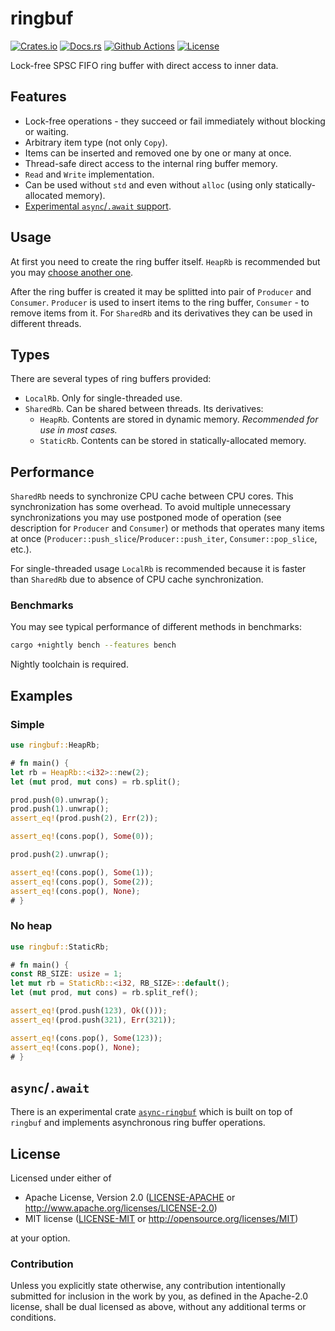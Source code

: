 # ringbuf

[![Crates.io][crates_badge]][crates]
[![Docs.rs][docs_badge]][docs]
[![Github Actions][github_badge]][github]
[![License][license_badge]][license]

[crates_badge]: https://img.shields.io/crates/v/ringbuf.svg
[docs_badge]: https://docs.rs/ringbuf/badge.svg
[github_badge]: https://github.com/agerasev/ringbuf/actions/workflows/test.yml/badge.svg
[license_badge]: https://img.shields.io/crates/l/ringbuf.svg

[crates]: https://crates.io/crates/ringbuf
[docs]: https://docs.rs/ringbuf
[github]: https://github.com/agerasev/ringbuf/actions/workflows/test.yml
[license]: #license

Lock-free SPSC FIFO ring buffer with direct access to inner data.

## Features

+ Lock-free operations - they succeed or fail immediately without blocking or waiting.
+ Arbitrary item type (not only `Copy`).
+ Items can be inserted and removed one by one or many at once.
+ Thread-safe direct access to the internal ring buffer memory.
+ `Read` and `Write` implementation.
+ Can be used without `std` and even without `alloc` (using only statically-allocated memory).
+ [Experimental `async`/`.await` support](https://github.com/agerasev/async-ringbuf).

## Usage

At first you need to create the ring buffer itself. `HeapRb` is recommended but you may [choose another one](#types).

After the ring buffer is created it may be splitted into pair of `Producer` and `Consumer`.
`Producer` is used to insert items to the ring buffer, `Consumer` - to remove items from it.
For `SharedRb` and its derivatives they can be used in different threads.

## Types

There are several types of ring buffers provided:

+ `LocalRb`. Only for single-threaded use.
+ `SharedRb`. Can be shared between threads. Its derivatives:
  + `HeapRb`. Contents are stored in dynamic memory. *Recommended for use in most cases.*
  + `StaticRb`. Contents can be stored in statically-allocated memory.

## Performance

`SharedRb` needs to synchronize CPU cache between CPU cores. This synchronization has some overhead.
To avoid multiple unnecessary synchronizations you may use postponed mode of operation (see description for `Producer` and `Consumer`)
or methods that operates many items at once (`Producer::push_slice`/`Producer::push_iter`, `Consumer::pop_slice`, etc.).

For single-threaded usage `LocalRb` is recommended because it is faster than `SharedRb` due to absence of CPU cache synchronization.

### Benchmarks

You may see typical performance of different methods in benchmarks:

```bash
cargo +nightly bench --features bench
```

Nightly toolchain is required.

## Examples

### Simple

```rust
use ringbuf::HeapRb;

# fn main() {
let rb = HeapRb::<i32>::new(2);
let (mut prod, mut cons) = rb.split();

prod.push(0).unwrap();
prod.push(1).unwrap();
assert_eq!(prod.push(2), Err(2));

assert_eq!(cons.pop(), Some(0));

prod.push(2).unwrap();

assert_eq!(cons.pop(), Some(1));
assert_eq!(cons.pop(), Some(2));
assert_eq!(cons.pop(), None);
# }
```

### No heap

```rust
use ringbuf::StaticRb;

# fn main() {
const RB_SIZE: usize = 1;
let mut rb = StaticRb::<i32, RB_SIZE>::default();
let (mut prod, mut cons) = rb.split_ref();

assert_eq!(prod.push(123), Ok(()));
assert_eq!(prod.push(321), Err(321));

assert_eq!(cons.pop(), Some(123));
assert_eq!(cons.pop(), None);
# }
```

## `async`/`.await`

There is an experimental crate [`async-ringbuf`](https://github.com/agerasev/async-ringbuf)
which is built on top of `ringbuf` and implements asynchronous ring buffer operations.

## License

Licensed under either of

 * Apache License, Version 2.0 ([LICENSE-APACHE](LICENSE-APACHE) or http://www.apache.org/licenses/LICENSE-2.0)
 * MIT license ([LICENSE-MIT](LICENSE-MIT) or http://opensource.org/licenses/MIT)

at your option.

### Contribution

Unless you explicitly state otherwise, any contribution intentionally submitted
for inclusion in the work by you, as defined in the Apache-2.0 license, shall be dual licensed as above, without any
additional terms or conditions.
